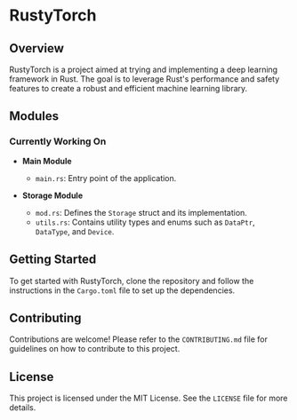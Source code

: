 # RustyTorch

## Overview

RustyTorch is a project aimed at trying and implementing a deep learning framework in Rust. The goal is to leverage Rust's performance and safety features to create a robust and efficient machine learning library.

## Modules

### Currently Working On

- **Main Module**
    - `main.rs`: Entry point of the application.

- **Storage Module**
    - `mod.rs`: Defines the `Storage` struct and its implementation.
    - `utils.rs`: Contains utility types and enums such as `DataPtr`, `DataType`, and `Device`.

## Getting Started

To get started with RustyTorch, clone the repository and follow the instructions in the `Cargo.toml` file to set up the dependencies.

## Contributing

Contributions are welcome! Please refer to the `CONTRIBUTING.md` file for guidelines on how to contribute to this project.

## License

This project is licensed under the MIT License. See the `LICENSE` file for more details.